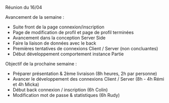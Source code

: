Réunion du 16/04

Avancement de la semaine :

* Suite front de la page connexion/inscription
* Page de modification de profil et page de profil terminées
* Avancement dans la conception Server Side
* Faire la liaison de données avec le back
* Premières tentatives de connexions Client / Server (non concluantes)
* Début développement comportement instance Partie

Objectif de la prochaine semaine :

* Préparer présentation & 2ème livraison (8h heures, 2h par personne)
* Avancer le développement des connexions Client / Server (8h - 4h Rémi et 4h Micka)
* Début back connexion / inscription (6h Colin)
* Modification mot de passe & statistiques (6h Rudy)
